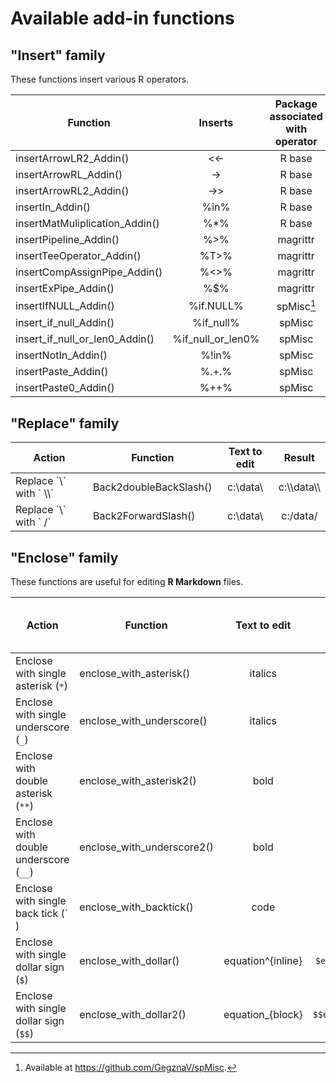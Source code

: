 Available add-in functions 
==========================

## "Insert" family

These functions insert various R operators.

| Function                            | Inserts              | Package associated with operator|
|-------------------------------------|:--------------------:|:-------------------------------:|
| insertArrowLR2\_Addin()             | &lt;&lt;-            | R base                          |
| insertArrowRL\_Addin()              | -&gt;                | R base                          |
| insertArrowRL2\_Addin()             | -&gt;&gt;            | R base                          |
| insertIn\_Addin()                   | %in%                 | R base                          |
| insertMatMuliplication\_Addin()     | %\*%                 | R base                          |
| insertPipeline\_Addin()             | %&gt;%               | magrittr                        |
| insertTeeOperator\_Addin()          | %T&gt;%              | magrittr                        |
| insertCompAssignPipe\_Addin()       | %&lt;&gt;%           | magrittr                        |
| insertExPipe\_Addin()               | %$%                  | magrittr                        |
| insertIfNULL\_Addin()               | %if.NULL%            | spMisc[^1]                      |
| insert\_if\_null\_Addin()           | %if\_null%           | spMisc                          |
| insert\_if\_null\_or\_len0\_Addin() | %if\_null\_or\_len0% | spMisc                          |
| insertNotIn\_Addin()                | %!in%                | spMisc                          |
| insertPaste\_Addin()                | %.+.%                | spMisc                          |
| insertPaste0\_Addin()               | %++%                 | spMisc                          |

[^1]: Available at <https://github.com/GegznaV/spMisc>.

## "Replace" family 

| Action                        | Function               | Text to edit     | Result          |
|-------------------------------|------------------------|:----------------:|:---------------:|
| Replace \`\\\` with \` \\\\\` | Back2doubleBackSlash() | c:\\data\\       | c:\\\\data\\\\  |
| Replace \`\\\` with \` /\`    | Back2ForwardSlash()    | c:\\data\\       | c:/data/        |


## "Enclose" family

These functions are useful for editing **R Markdown** files.

| Action                                 | Function                     | Text to edit      | Result                     | Interpreted in markdown as     |
|----------------------------------------|------------------------------|:-----------------:|:--------------------------:|:------------------:|
| Enclose with single asterisk (`*`)     | enclose\_with\_asterisk()    | italics           | \*italics\*                | *italics*          |
| Enclose with single underscore (`_`)   | enclose\_with\_underscore()  | italics           | \_italics\_                | _italics_          |
| Enclose with double asterisk (`**`)    | enclose\_with\_asterisk2()   | bold              | \*\*bold\*\*               | **bold**           |
| Enclose with double underscore (`__`)  | enclose\_with\_underscore2() | bold              | \_\_bold\_\_               | __bold__           |
| Enclose with single back tick (\`  )   | enclose\_with\_backtick()    |  code             | \`code\`                   | `code`             |
| Enclose with single dollar sign (`$`)  | enclose\_with\_dollar()      | equation^{inline} | ```$equation^{inline}$```  | $equation^{inline}$|
| Enclose with single dollar sign (`$$`) | enclose\_with\_dollar2()     | equation_{block}  | ```$$equation_{block}$$``` | $equation_{block}$ |
                                                                                                                       